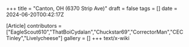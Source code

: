 +++
title = "Canton, OH (6370 Strip Ave)"
draft = false
tags = []
date = 2024-06-20T00:42:17Z

[Article]
contributors = ["EagleScout610","ThatBoiCydalan","Chuckstar69","CorrectorMan","CEC Tinley","Livelycheese"]
gallery = []
+++
text/x-wiki
